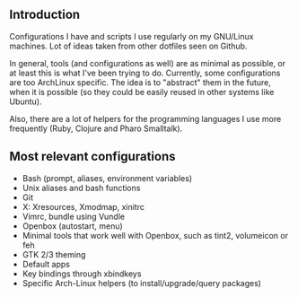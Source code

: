 ## Introduction

Configurations I have and scripts I use regularly on my GNU/Linux machines. Lot
of ideas taken from other dotfiles seen on Github.

In general, tools (and configurations as well) are as minimal as possible, or at
least this is what I've been trying to do. Currently, some configurations are
too ArchLinux specific. The idea is to "abstract" them in the future, when it is
possible (so they could be easily reused in other systems like Ubuntu).

Also, there are a lot of helpers for the programming languages I use more
frequently (Ruby, Clojure and Pharo Smalltalk).

## Most relevant configurations

* Bash (prompt, aliases, environment variables)
* Unix aliases and bash functions
* Git
* X: Xresources, Xmodmap, xinitrc
* Vimrc, bundle using Vundle
* Openbox (autostart, menu)
* Minimal tools that work well with Openbox, such as tint2, volumeicon or feh
* GTK 2/3 theming
* Default apps
* Key bindings through xbindkeys
* Specific Arch-Linux helpers (to install/upgrade/query packages)
